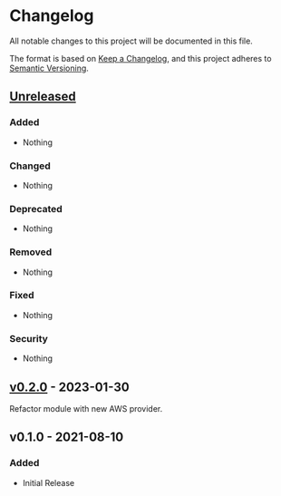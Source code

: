 # Changelog

All notable changes to this project will be documented in this file.

The format is based on [Keep a Changelog](https://keepachangelog.com/en/1.0.0/),
and this project adheres to [Semantic Versioning](https://semver.org/spec/v2.0.0.html).

## [Unreleased](https://github.com/rabiloo/terraform-aws-ses/compare/v0.2.0...master)

### Added

- Nothing

### Changed

- Nothing

### Deprecated

- Nothing

### Removed

- Nothing

### Fixed

- Nothing

### Security

- Nothing

<!-- New Release notes will be placed here automatically -->
## [v0.2.0](https://github.com/rabiloo/terraform-aws-ses/compare/v0.1.0...v0.2.0) - 2023-01-30

Refactor module with new AWS provider.

## v0.1.0 - 2021-08-10

### Added

- Initial Release
